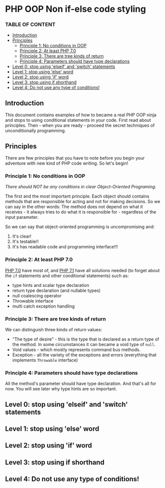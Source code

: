# PHP OOP Non if-else code styling

### TABLE OF CONTENT
- [Introduction](#introduction)
- [Principles](#principles)
    - [Principle 1: No conditions in OOP](#principle-1-no-conditions-in-oop)
    - [Principle 2: At least PHP 7.0](#principle-2-at-least-php-70)
    - [Principle 3: There are tree kinds of return](#principles-3-there-are-there-kinds-of-return)
    - [Principle 4: Parameters should have type declarations](#principles-4-parameters-should-have-type-declarations)
- [Level 0: stop using 'elseif' and 'switch' statements](#level-0-stop-using-elseif-and-switch-statments)
- [Level 1: stop using 'else' word](#level-1-stop-using-else-word)
- [Level 2: stop using 'if' word](#laravel-2-stop-using-if-word)
- [Level 3: stop using if shorthand](#level-3-stop-using-if-shorthand)
- [Level 4: Do not use any type of conditions!](#level-4-do-not-use-any-type-of-conditions)

## Introduction

This document contains examples of how to became a real PHP OOP ninja and stops to using conditional statements in your code. First read about principles. Then - when you are ready - proceed the secret techniques of unconditionally programming.

## Principles

There are few principles that you have to note before you begin your adventure with new kind of PHP code writing. So let's begin!

### Principle 1: No conditions in OOP

*There should NOT be any conditions in clear Object-Oriented Programing.*

The first and the most important principle. Each object should contains methods that are responsible for acting and not for making decisions. So we can say in the other words: The method does not depend on what it receives - it always tries to do what it is responsible for - regardless of the input parameter.

So we can say that object-oriented programming is uncompromising and:

1. It's clear!
2. It's testable!!
3. It's has readable code and programming interface!!!

### Principle 2: At least PHP 7.0

[PHP 7.0](http://php.net/manual/en/migration70.new-features.php) have most of, and [PHP 7.1](http://php.net/manual/en/migration71.new-features.php) have all solutions needed (to forget about the `if` statements and other conditional statements) such as:
- type hints and scalar type declaration
- return type declaration (and nullable types)
- null coalescing operator
- Throwable interface
- multi catch exception handling 
 
### Principle 3: There are tree kinds of return

We can distinguish three kinds of return values:
- "The type of desire" - this is the type that is declared as a return type of the method. In some circumstances it can became a void type of `null`.
- Void values - which mostly represents command bus methods.
- Exception - all the variety of the exceptions and errors (everything that implements `Throwable` interface)

### Principle 4: Parameters should have type declarations

All the method's parameter should have type declaration. And that's all for now. You will see later why type hints are so important.

## Level 0: stop using 'elseif' and 'switch' statements

## Level 1: stop using 'else' word

## Level 2: stop using 'if' word

## Level 3: stop using if shorthand

## Level 4: Do not use any type of conditions!
